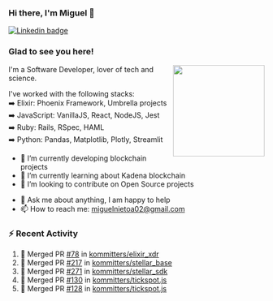 ### Hi there, I'm Miguel 👋

<a href="https://linkedin.com/in/miguelnietoa/" target="_blank" rel="noopener noreferrer">
  <img src="https://img.shields.io/badge/-LinkedIn-0e76a8?style=flat-square&logo=Linkedin&logoColor=white" alt="Linkedin badge">
</a>
<!-- [![Website Badge](https://img.shields.io/badge/Website-3b5998?style=flat-square&logo=google-chrome&logoColor=white)](#notavailablenow#) 

<img src="https://i.imgur.com/tbrLrt5.gif" width=400 alt="Coding GIF" align="right"/>
-->


### Glad to see you here!
<a href="https://github.com/miguelnietoa"><img src="https://github-readme-stats.vercel.app/api?username=miguelnietoa&show_icons=true&hide_border=true&count_private=true&include_all_commits=true&theme=tokyonight" height="180em" align="right"/></a>
I'm a Software Developer, lover of tech and science. 

I've worked with the following stacks:\
➡️ Elixir: Phoenix Framework, Umbrella projects\
➡️ JavaScript: VanillaJS, React, NodeJS, Jest\
➡️ Ruby: Rails, RSpec, HAML\
➡️ Python: Pandas, Matplotlib, Plotly, Streamlit

- 🔭 I’m currently developing blockchain projects
- 🌱 I’m currently learning about Kadena blockchain
- 👯 I’m looking to contribute on Open Source projects
<!-- 
- 😄 I just finished a Machine Learning course! 
- 🤔 I’m looking for help with ...
-->
- 💬 Ask me about anything, I am happy to help
- 📫 How to reach me: miguelnietoa02@gmail.com


### ⚡ Recent Activity

<!--START_SECTION:activity-->
1. 🎉 Merged PR [#78](https://github.com/kommitters/elixir_xdr/pull/78) in [kommitters/elixir_xdr](https://github.com/kommitters/elixir_xdr)
2. 🎉 Merged PR [#217](https://github.com/kommitters/stellar_base/pull/217) in [kommitters/stellar_base](https://github.com/kommitters/stellar_base)
3. 🎉 Merged PR [#271](https://github.com/kommitters/stellar_sdk/pull/271) in [kommitters/stellar_sdk](https://github.com/kommitters/stellar_sdk)
4. 🎉 Merged PR [#130](https://github.com/kommitters/tickspot.js/pull/130) in [kommitters/tickspot.js](https://github.com/kommitters/tickspot.js)
5. 🎉 Merged PR [#128](https://github.com/kommitters/tickspot.js/pull/128) in [kommitters/tickspot.js](https://github.com/kommitters/tickspot.js)
<!--END_SECTION:activity-->
